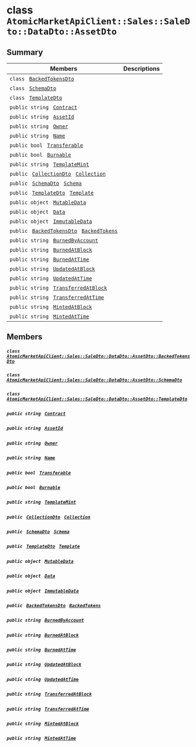 # class `AtomicMarketApiClient::Sales::SaleDto::DataDto::AssetDto` 

## Summary

 Members                                | Descriptions                                
----------------------------------------|---------------------------------------------
`class ` [`BackedTokensDto`](.github/workflows/documentation/md/AtomicMarketApiClient--Sales--SaleDto--DataDto--AssetDto--BackedTokensDto.md#class_atomic_market_api_client_1_1_sales_1_1_sale_dto_1_1_data_dto_1_1_asset_dto_1_1_backed_tokens_dto)        | 
`class ` [`SchemaDto`](.github/workflows/documentation/md/AtomicMarketApiClient--Sales--SaleDto--DataDto--AssetDto--SchemaDto.md#class_atomic_market_api_client_1_1_sales_1_1_sale_dto_1_1_data_dto_1_1_asset_dto_1_1_schema_dto)        | 
`class ` [`TemplateDto`](.github/workflows/documentation/md/AtomicMarketApiClient--Sales--SaleDto--DataDto--AssetDto--TemplateDto.md#class_atomic_market_api_client_1_1_sales_1_1_sale_dto_1_1_data_dto_1_1_asset_dto_1_1_template_dto)        | 
`public string ` [`Contract`](#class_atomic_market_api_client_1_1_sales_1_1_sale_dto_1_1_data_dto_1_1_asset_dto_1a9b4baf8484b98d89513d7776a8877d0e) | 
`public string ` [`AssetId`](#class_atomic_market_api_client_1_1_sales_1_1_sale_dto_1_1_data_dto_1_1_asset_dto_1a0066ff0d119e607c3ec5491c7aac86ff) | 
`public string ` [`Owner`](#class_atomic_market_api_client_1_1_sales_1_1_sale_dto_1_1_data_dto_1_1_asset_dto_1a2bb39ac02455d05833c5f88b6ddc87ee) | 
`public string ` [`Name`](#class_atomic_market_api_client_1_1_sales_1_1_sale_dto_1_1_data_dto_1_1_asset_dto_1a7ee9065718e6628dc7791b756fa6c0f9) | 
`public bool ` [`Transferable`](#class_atomic_market_api_client_1_1_sales_1_1_sale_dto_1_1_data_dto_1_1_asset_dto_1ab0a2025837cfad369c22e114d1c93d42) | 
`public bool ` [`Burnable`](#class_atomic_market_api_client_1_1_sales_1_1_sale_dto_1_1_data_dto_1_1_asset_dto_1a50c30f69b54db362be32720d5cc433bd) | 
`public string ` [`TemplateMint`](#class_atomic_market_api_client_1_1_sales_1_1_sale_dto_1_1_data_dto_1_1_asset_dto_1a82c766587c3554c5c8b1b16e2cf29799) | 
`public ` [`CollectionDto`](.github/workflows/documentation/md/AtomicMarketApiClient--Sales--SaleDto--DataDto--CollectionDto.md#class_atomic_market_api_client_1_1_sales_1_1_sale_dto_1_1_data_dto_1_1_collection_dto)` ` [`Collection`](#class_atomic_market_api_client_1_1_sales_1_1_sale_dto_1_1_data_dto_1_1_asset_dto_1ac6d9b0c1cef1d8ad020fa9b6fc1c3319) | 
`public ` [`SchemaDto`](.github/workflows/documentation/md/AtomicMarketApiClient--Sales--SaleDto--DataDto--AssetDto--SchemaDto.md#class_atomic_market_api_client_1_1_sales_1_1_sale_dto_1_1_data_dto_1_1_asset_dto_1_1_schema_dto)` ` [`Schema`](#class_atomic_market_api_client_1_1_sales_1_1_sale_dto_1_1_data_dto_1_1_asset_dto_1ad93c55d7b2a8254b86543bda80750a31) | 
`public ` [`TemplateDto`](.github/workflows/documentation/md/AtomicMarketApiClient--Sales--SaleDto--DataDto--AssetDto--TemplateDto.md#class_atomic_market_api_client_1_1_sales_1_1_sale_dto_1_1_data_dto_1_1_asset_dto_1_1_template_dto)` ` [`Template`](#class_atomic_market_api_client_1_1_sales_1_1_sale_dto_1_1_data_dto_1_1_asset_dto_1a8d65cc2a5ff793ff3eb7a51b7d72e43f) | 
`public object ` [`MutableData`](#class_atomic_market_api_client_1_1_sales_1_1_sale_dto_1_1_data_dto_1_1_asset_dto_1a517f1227ead52951840392f73f535a52) | 
`public object ` [`Data`](#class_atomic_market_api_client_1_1_sales_1_1_sale_dto_1_1_data_dto_1_1_asset_dto_1a248bfced8a2a84c147f9b20efe3e669a) | 
`public object ` [`ImmutableData`](#class_atomic_market_api_client_1_1_sales_1_1_sale_dto_1_1_data_dto_1_1_asset_dto_1a9fed56023309e1abafab5d3a66612ffd) | 
`public ` [`BackedTokensDto`](.github/workflows/documentation/md/AtomicMarketApiClient--Sales--SaleDto--DataDto--AssetDto--BackedTokensDto.md#class_atomic_market_api_client_1_1_sales_1_1_sale_dto_1_1_data_dto_1_1_asset_dto_1_1_backed_tokens_dto)` ` [`BackedTokens`](#class_atomic_market_api_client_1_1_sales_1_1_sale_dto_1_1_data_dto_1_1_asset_dto_1ace4511d1490d9905e3f19026c18dbc96) | 
`public string ` [`BurnedByAccount`](#class_atomic_market_api_client_1_1_sales_1_1_sale_dto_1_1_data_dto_1_1_asset_dto_1aa5cda192438e7fb3d7476fd141781f01) | 
`public string ` [`BurnedAtBlock`](#class_atomic_market_api_client_1_1_sales_1_1_sale_dto_1_1_data_dto_1_1_asset_dto_1a33628aede1491a3c2ee851bc168ef66d) | 
`public string ` [`BurnedAtTime`](#class_atomic_market_api_client_1_1_sales_1_1_sale_dto_1_1_data_dto_1_1_asset_dto_1a664d94dbbc9b356664c27342061abbe7) | 
`public string ` [`UpdatedAtBlock`](#class_atomic_market_api_client_1_1_sales_1_1_sale_dto_1_1_data_dto_1_1_asset_dto_1a6bb57b5afa05403c9d9c39296178c9ef) | 
`public string ` [`UpdatedAtTime`](#class_atomic_market_api_client_1_1_sales_1_1_sale_dto_1_1_data_dto_1_1_asset_dto_1a72262f869452135882a475b6636de902) | 
`public string ` [`TransferredAtBlock`](#class_atomic_market_api_client_1_1_sales_1_1_sale_dto_1_1_data_dto_1_1_asset_dto_1ab2e154e0d51a36f9dd001bd6ccda4571) | 
`public string ` [`TransferredAtTime`](#class_atomic_market_api_client_1_1_sales_1_1_sale_dto_1_1_data_dto_1_1_asset_dto_1abaf0a7b245b0a4891c81c278b57898b7) | 
`public string ` [`MintedAtBlock`](#class_atomic_market_api_client_1_1_sales_1_1_sale_dto_1_1_data_dto_1_1_asset_dto_1aece51bb353a548fed2f074df53cc3dc2) | 
`public string ` [`MintedAtTime`](#class_atomic_market_api_client_1_1_sales_1_1_sale_dto_1_1_data_dto_1_1_asset_dto_1a02bd8923fc7b1802cd28ec5286c14d0e) | 

## Members

##### `class ` [`AtomicMarketApiClient::Sales::SaleDto::DataDto::AssetDto::BackedTokensDto`](.github/workflows/documentation/md/AtomicMarketApiClient--Sales--SaleDto--DataDto--AssetDto--BackedTokensDto.md#class_atomic_market_api_client_1_1_sales_1_1_sale_dto_1_1_data_dto_1_1_asset_dto_1_1_backed_tokens_dto) 

##### `class ` [`AtomicMarketApiClient::Sales::SaleDto::DataDto::AssetDto::SchemaDto`](.github/workflows/documentation/md/AtomicMarketApiClient--Sales--SaleDto--DataDto--AssetDto--SchemaDto.md#class_atomic_market_api_client_1_1_sales_1_1_sale_dto_1_1_data_dto_1_1_asset_dto_1_1_schema_dto) 

##### `class ` [`AtomicMarketApiClient::Sales::SaleDto::DataDto::AssetDto::TemplateDto`](.github/workflows/documentation/md/AtomicMarketApiClient--Sales--SaleDto--DataDto--AssetDto--TemplateDto.md#class_atomic_market_api_client_1_1_sales_1_1_sale_dto_1_1_data_dto_1_1_asset_dto_1_1_template_dto) 

##### `public string ` [`Contract`](#class_atomic_market_api_client_1_1_sales_1_1_sale_dto_1_1_data_dto_1_1_asset_dto_1a9b4baf8484b98d89513d7776a8877d0e) 

##### `public string ` [`AssetId`](#class_atomic_market_api_client_1_1_sales_1_1_sale_dto_1_1_data_dto_1_1_asset_dto_1a0066ff0d119e607c3ec5491c7aac86ff) 

##### `public string ` [`Owner`](#class_atomic_market_api_client_1_1_sales_1_1_sale_dto_1_1_data_dto_1_1_asset_dto_1a2bb39ac02455d05833c5f88b6ddc87ee) 

##### `public string ` [`Name`](#class_atomic_market_api_client_1_1_sales_1_1_sale_dto_1_1_data_dto_1_1_asset_dto_1a7ee9065718e6628dc7791b756fa6c0f9) 

##### `public bool ` [`Transferable`](#class_atomic_market_api_client_1_1_sales_1_1_sale_dto_1_1_data_dto_1_1_asset_dto_1ab0a2025837cfad369c22e114d1c93d42) 

##### `public bool ` [`Burnable`](#class_atomic_market_api_client_1_1_sales_1_1_sale_dto_1_1_data_dto_1_1_asset_dto_1a50c30f69b54db362be32720d5cc433bd) 

##### `public string ` [`TemplateMint`](#class_atomic_market_api_client_1_1_sales_1_1_sale_dto_1_1_data_dto_1_1_asset_dto_1a82c766587c3554c5c8b1b16e2cf29799) 

##### `public ` [`CollectionDto`](.github/workflows/documentation/md/AtomicMarketApiClient--Sales--SaleDto--DataDto--CollectionDto.md#class_atomic_market_api_client_1_1_sales_1_1_sale_dto_1_1_data_dto_1_1_collection_dto)` ` [`Collection`](#class_atomic_market_api_client_1_1_sales_1_1_sale_dto_1_1_data_dto_1_1_asset_dto_1ac6d9b0c1cef1d8ad020fa9b6fc1c3319) 

##### `public ` [`SchemaDto`](.github/workflows/documentation/md/AtomicMarketApiClient--Sales--SaleDto--DataDto--AssetDto--SchemaDto.md#class_atomic_market_api_client_1_1_sales_1_1_sale_dto_1_1_data_dto_1_1_asset_dto_1_1_schema_dto)` ` [`Schema`](#class_atomic_market_api_client_1_1_sales_1_1_sale_dto_1_1_data_dto_1_1_asset_dto_1ad93c55d7b2a8254b86543bda80750a31) 

##### `public ` [`TemplateDto`](.github/workflows/documentation/md/AtomicMarketApiClient--Sales--SaleDto--DataDto--AssetDto--TemplateDto.md#class_atomic_market_api_client_1_1_sales_1_1_sale_dto_1_1_data_dto_1_1_asset_dto_1_1_template_dto)` ` [`Template`](#class_atomic_market_api_client_1_1_sales_1_1_sale_dto_1_1_data_dto_1_1_asset_dto_1a8d65cc2a5ff793ff3eb7a51b7d72e43f) 

##### `public object ` [`MutableData`](#class_atomic_market_api_client_1_1_sales_1_1_sale_dto_1_1_data_dto_1_1_asset_dto_1a517f1227ead52951840392f73f535a52) 

##### `public object ` [`Data`](#class_atomic_market_api_client_1_1_sales_1_1_sale_dto_1_1_data_dto_1_1_asset_dto_1a248bfced8a2a84c147f9b20efe3e669a) 

##### `public object ` [`ImmutableData`](#class_atomic_market_api_client_1_1_sales_1_1_sale_dto_1_1_data_dto_1_1_asset_dto_1a9fed56023309e1abafab5d3a66612ffd) 

##### `public ` [`BackedTokensDto`](.github/workflows/documentation/md/AtomicMarketApiClient--Sales--SaleDto--DataDto--AssetDto--BackedTokensDto.md#class_atomic_market_api_client_1_1_sales_1_1_sale_dto_1_1_data_dto_1_1_asset_dto_1_1_backed_tokens_dto)` ` [`BackedTokens`](#class_atomic_market_api_client_1_1_sales_1_1_sale_dto_1_1_data_dto_1_1_asset_dto_1ace4511d1490d9905e3f19026c18dbc96) 

##### `public string ` [`BurnedByAccount`](#class_atomic_market_api_client_1_1_sales_1_1_sale_dto_1_1_data_dto_1_1_asset_dto_1aa5cda192438e7fb3d7476fd141781f01) 

##### `public string ` [`BurnedAtBlock`](#class_atomic_market_api_client_1_1_sales_1_1_sale_dto_1_1_data_dto_1_1_asset_dto_1a33628aede1491a3c2ee851bc168ef66d) 

##### `public string ` [`BurnedAtTime`](#class_atomic_market_api_client_1_1_sales_1_1_sale_dto_1_1_data_dto_1_1_asset_dto_1a664d94dbbc9b356664c27342061abbe7) 

##### `public string ` [`UpdatedAtBlock`](#class_atomic_market_api_client_1_1_sales_1_1_sale_dto_1_1_data_dto_1_1_asset_dto_1a6bb57b5afa05403c9d9c39296178c9ef) 

##### `public string ` [`UpdatedAtTime`](#class_atomic_market_api_client_1_1_sales_1_1_sale_dto_1_1_data_dto_1_1_asset_dto_1a72262f869452135882a475b6636de902) 

##### `public string ` [`TransferredAtBlock`](#class_atomic_market_api_client_1_1_sales_1_1_sale_dto_1_1_data_dto_1_1_asset_dto_1ab2e154e0d51a36f9dd001bd6ccda4571) 

##### `public string ` [`TransferredAtTime`](#class_atomic_market_api_client_1_1_sales_1_1_sale_dto_1_1_data_dto_1_1_asset_dto_1abaf0a7b245b0a4891c81c278b57898b7) 

##### `public string ` [`MintedAtBlock`](#class_atomic_market_api_client_1_1_sales_1_1_sale_dto_1_1_data_dto_1_1_asset_dto_1aece51bb353a548fed2f074df53cc3dc2) 

##### `public string ` [`MintedAtTime`](#class_atomic_market_api_client_1_1_sales_1_1_sale_dto_1_1_data_dto_1_1_asset_dto_1a02bd8923fc7b1802cd28ec5286c14d0e) 

